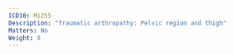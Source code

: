 ```yaml
---
ICD10: M1255
Description: "Traumatic arthropathy: Pelvic region and thigh"
Matters: No
Weight: 0
---
```


